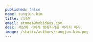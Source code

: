 ```yaml
---
published: false
name: sungjun.kim
title: 김성준
email: atmnet@mobidays.com
desc: 세상이 너에게 맞춰지기를 바라지 마라.
image: /static/authors/sungjun.kim.png
---
```

